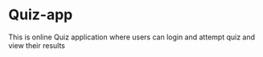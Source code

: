 # Quiz-app
This is online Quiz application where users can login and attempt quiz and view their results
